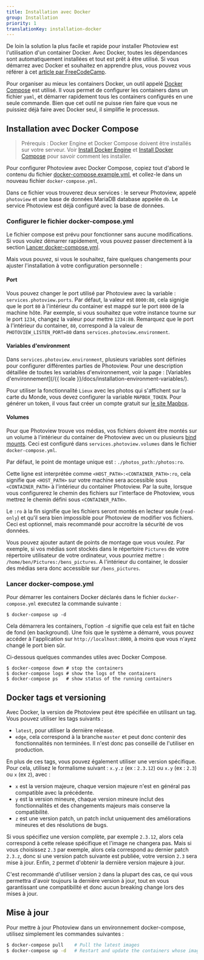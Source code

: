 ```yaml
---
title: Installation avec Docker
group: Installation
priority: 1
translationKey: installation-docker
---
```


De loin la solution la plus facile et rapide pour installer Photoview est l'utilisation d'un container Docker.
Avec Docker, toutes les dépendances sont automatiquement installées et tout est prêt à être utilisé.
Si vous démarrez avec Docker et souhaitez en apprendre plus, vous pouvez vous référer à cet [article par FreeCodeCamp][docker-simplified].

Pour organiser au mieux les containers Docker, un outil appelé [Docker Compose][docker-compose] est utilisé.
Il vous permet de configurer les containers dans un fichier `yaml`, et démarrer rapidement tous les containers configurés en une seule commande.
Bien que cet outil ne puisse rien faire que vous ne puissiez déjà faire avec Docker seul, il simplifie le processus.

[docker-simplified]: https://www.freecodecamp.org/news/docker-simplified-96639a35ff36/
[docker-compose]: https://docs.docker.com/compose/

## Installation avec Docker Compose

> Prérequis : Docker Engine et Docker Compose doivent être installés sur votre serveur.
> Voir [Install Docker Engine][docker-install] et [Install Docker Compose][install-docker-compose] pour savoir comment les installer.

Pour configurer Photoview avec Docker Compose, copiez tout d'abord le contenu du fichier [docker-compose.example.yml][docker-compose.example.yml], et collez-le dans un nouveau fichier `docker-compose.yml`.

Dans ce fichier vous trouverez deux services : le serveur Photoview, appelé `photoview` et une base de données MariaDB database appelée `db`.
Le service Photoview est déjà configuré avec la base de données.

### Configurer le fichier docker-compose.yml

Le fichier compose est prévu pour fonctionner sans aucune modifications. Si vous voulez démarrer rapidement, vous pouvez passer directement à la section [Lancer docker-compose.yml](#lancer-docker-compose.yml).

Mais vous pouvez, si vous le souhaitez, faire quelques changements pour ajuster l'installation à votre configuration personnelle :

#### Port

Vous pouvez changer le port utilisé par Photoview avec la variable : `services.photoview.ports`.
Par défaut, la valeur est `8000:80`, cela signigie que le port `80` à l'intérieur du container est mappé sur le port `8000` de la machine hôte.
Par exemple, si vous souhaitez que votre instance tourne sur le port `1234`, changez la valeur pour mettre `1234:80`.
Remarquez que le port à l'intérieur du container, `80`, correspond à la valeur de `PHOTOVIEW_LISTEN_PORT=80` dans `services.photoview.environment`.

#### Variables d'environment

Dans `services.photoview.environment`, plusieurs variables sont définies pour configurer différentes parties de Photoview. Pour une description détaillée de toutes les variables d'environnement, voir la page : [Variables d'environnement](/{{ locale }}/docs/installation-environment-variables/).

Pour utiliser la fonctionnalité `Lieux` avec les photos qui s'affichent sur la carte du Monde, vous devez configurer la variable `MAPBOX_TOKEN`.
Pour générer un token, il vous faut créer un compte gratuit sur [le site Mapbox][mapbox-access-token].

#### Volumes

Pour que Photoview trouve vos médias, vos fichiers doivent être montés sur un volume à l'intérieur du container de Photoview avec un ou plusieurs [bind mounts][docker-bind-mount].
Ceci est configuré dans `services.photoview.volumes` dans le fichier `docker-compose.yml`.

Par défaut, le point de montage unique est : `./photos_path:/photos:ro`.

Cette ligne est interprétée comme `<HOST_PATH>:<CONTAINER_PATH>:ro`,
cela signifie que `<HOST_PATH>` sur votre machine sera accessible sous `<CONTAINER_PATH>` à l'intérieur du container Photoview.
Par la suite, lorsque vous configurerez le chemin des fichiers sur l'interface de Photoview, vous mettrez le chemin défini sous `<CONTAINER_PATH>`.

Le `:ro` à la fin signifie que les fichiers seront montés en lecteur seule (`read-only`) et qu'il sera bien impossible pour Photoview de modifier vos fichiers.
Ceci est optionnel, mais recommandé pour accroitre la sécurité de vos données.

Vous pouvez ajouter autant de points de montage que vous voulez. Par exemple, si vos médias sont stockés dans le répertoire `Pictures` de votre répertoire utilisateur de votre ordinateur, vous pourriez mettre : `/home/ben/Pictures:/bens_pictures`. A l'intérieur du container, le dossier des médias sera donc accessible sur `/bens_pictures`.

### Lancer docker-compose.yml

Pour démarrer les containers Docker déclarés dans le fichier `docker-compose.yml` executez la commande suivante :

```shell
$ docker-compose up -d
```

Cela démarrera les containers, l'option `-d` signifie que cela est fait en tâche de fond (en background).
Une fois que le système a démarré, vous pouvez accéder à l'application sur `http://localhost:8000`, à moins que vous n'ayez changé le port bien sûr.

Ci-dessous quelques commandes utiles avec Docker Compose.

```shell
$ docker-compose down # stop the containers
$ docker-compose logs # show the logs of the containers
$ docker-compose ps   # show status of the running containers
```

[docker-install]: https://docs.docker.com/engine/install/
[install-docker-compose]: https://docs.docker.com/compose/install/
[docker-bind-mount]: https://docs.docker.com/storage/bind-mounts/
[docker-compose.example.yml]: https://github.com/photoview/photoview/blob/master/docker-compose.example.yml
[mapbox-access-token]: https://account.mapbox.com/access-tokens/

## Docker tags et versioning

Avec Docker, la version de Photoview peut être spécifiée en utilisant un tag.
Vous pouvez utiliser les tags suivants :

- `latest`, pour utiliser la dernière release.
- `edge`, cela correspond à la branche `master` et peut donc contenir des fonctionnalités non terminées. Il n'est donc pas conseillé de l'utiliser en production.

En plus de ces tags, vous pouvez également utiliser une version spécifique.
Pour cela, utilisez le formalisme suivant : `x.y.z` (ex : `2.3.12`) ou `x.y` (ex : `2.3`) ou `x` (ex `2`), avec :

- `x` est la version majeure, chaque version majeure n'est en général pas compatible avec la précédente.
- `y` est la version mineure, chaque version mineure inclut des fonctionnalités et des changements majeurs mais conserve la compatibilité.
- `z` est une version patch, un patch inclut uniquement des améliorations mineures et des résolutions de bugs.

Si vous spécifiez une version complète, par exemple `2.3.12`, alors cela correspond à cette release spécifique et l'image ne changera pas.
Mais si vous choisissez `2.3` par exemple, alors cela correspond au dernier patch `2.3.z`, donc si une version patch suivante est publiée, votre version `2.3` sera mise à jour.
Enfin, `2` permet d'obtenir la dernière version majeure à jour.

C'est recommandé d'utiliser version `2` dans la plupart des cas, ce qui vous permettra d'avoir toujours la dernière version à jour, tout en vous garantissant une compatibilité et donc aucun breaking change lors des mises à jour.

## Mise à jour

Pour mettre à jour Photoview dans un environnement docker-compose, utilisez simplement les commandes suivantes :

```bash
$ docker-compose pull    # Pull the latest images
$ docker-compose up -d   # Restart and update the containers whose images has changed
```
